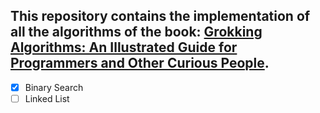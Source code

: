 ## This repository contains the implementation of all the algorithms of the book: [Grokking Algorithms: An Illustrated Guide for Programmers and Other Curious People](https://www.amazon.com.br/Grokking-Algorithms-illustrated-programmers-curious/dp/1617292230/ref=asc_df_1617292230/?tag=googleshopp00-20&linkCode=df0&hvadid=379735814613&hvpos=&hvnetw=g&hvrand=8775354564225620571&hvpone=&hvptwo=&hvqmt=&hvdev=c&hvdvcmdl=&hvlocint=&hvlocphy=1001773&hvtargid=pla-436862069177&psc=1). 

- [x] Binary Search
- [ ] Linked List
